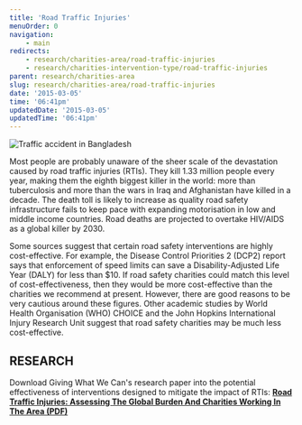 ```yaml
---
title: 'Road Traffic Injuries'
menuOrder: 0
navigation:
    - main
redirects:
    - research/charities-area/road-traffic-injuries
    - research/charities-intervention-type/road-traffic-injuries
parent: research/charities-area
slug: research/charities-area/road-traffic-injuries
date: '2015-03-05'
time: '06:41pm'
updatedDate: '2015-03-05'
updatedTime: '06:41pm'
---
```

![Traffic accident in Bangladesh](/images/uploads/road_traffic_injuries.jpg)

Most people are probably unaware of the sheer scale of the devastation caused by road traffic injuries (RTIs). They kill 1.33 million people every year, making them the eighth biggest killer in the world: more than tuberculosis and more than the wars in Iraq and Afghanistan have killed in a decade. The death toll is likely to increase as quality road safety infrastructure fails to keep pace with expanding motorisation in low and middle income countries. Road deaths are projected to overtake HIV/AIDS as a global killer by 2030.

Some sources suggest that certain road safety interventions are highly cost-effective. For example, the Disease Control Priorities 2 (DCP2) report says that enforcement of speed limits can save a Disability-Adjusted Life Year (DALY) for less than $10\. If road safety charities could match this level of cost-effectiveness, then they would be more cost-effective than the charities we recommend at present. However, there are good reasons to be very cautious around these figures. Other academic studies by World Health Organisation (WHO) CHOICE and the John Hopkins International Injury Research Unit suggest that road safety charities may be much less cost-effective.

## RESEARCH

Download Giving What We Can's research paper into the potential effectiveness of interventions designed to mitigate the impact of RTIs:
**[Road Traffic Injuries: Assessing The Global Burden And Charities Working In The Area (PDF)](/files/road_traffic_injuries.pdf)**